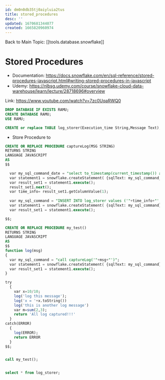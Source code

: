 ```yaml
---
id: dm0n0db35tj0aiyluia2tus
title: stored_procedures
desc: ''
updated: 1670681344077
created: 1665820960974
---
```


Back to Main Topic: [[tools.database.snowflake]]


# Stored Procedures
- Documentation: https://docs.snowflake.com/en/sql-reference/stored-procedures-javascript.html#writing-stored-procedures-in-javascript
- Udemy: https://nlbsg.udemy.com/course/snowflake-cloud-data-warehouse/learn/lecture/28718696#overview

Link: https://www.youtube.com/watch?v=7zc0UqaRWQ0

```sql
DROP DATABASE IF EXISTS RAMU;
CREATE DATABASE RAMU;
USE RAMU;

CREATE or replace TABLE log_storer(Execution_time String,Message Text);
```

- Store Procedure to 
```sql
CREATE OR REPLACE PROCEDURE captureLog(MSG STRING)
RETURNS STRING
LANGUAGE JAVASCRIPT
AS
$$

  var my_sql_command_date = "select to_timestamp(current_timestamp()) as curr_time";
  var statement1 = snowflake.createStatement( {sqlText: my_sql_command_date} );
  var result_set1 = statement1.execute();
  result_set1.next();
  var time_info= result_set1.getColumnValue(1);
  
  var my_sql_command = "INSERT INTO log_storer values ('"+time_info+"','"+MSG+"')";
  var statement1 = snowflake.createStatement( {sqlText: my_sql_command} );
  var result_set1 = statement1.execute();

$$;
```

```sql
CREATE OR REPLACE PROCEDURE my_test()
RETURNS STRING
LANGUAGE JAVASCRIPT
AS
$$
function log(msg)
{
  var my_sql_command = "call captureLog('"+msg+"')";
  var statement1 = snowflake.createStatement( {sqlText: my_sql_command} );
  var result_set1 = statement1.execute();
}

try
  {
    var x=10/10;
    log('log this message');
    log('x = '+x.toString())
    log('this is another log message')
    var m=sum(2,3);
    return 'All log captured!!!'
  }
catch(ERROR)
  {
    log(ERROR);
    return ERROR
  }
$$;


call my_test();


select * from log_storer;

```